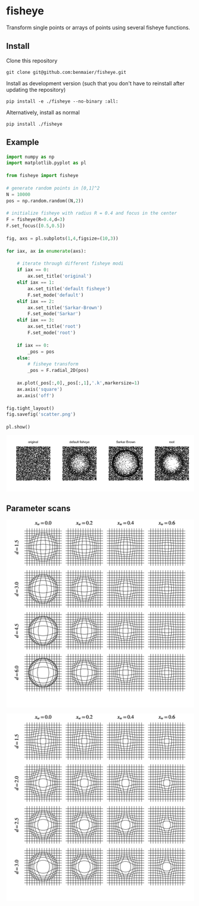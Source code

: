 # fisheye

Transform single points or arrays of points using several fisheye functions.

## Install

Clone this repository

    git clone git@github.com:benmaier/fisheye.git

Install as development version (such that you don't have to reinstall after updating the repository)

    pip install -e ./fisheye --no-binary :all:

Alternatively, install as normal

    pip install ./fisheye

## Example

```python
import numpy as np
import matplotlib.pyplot as pl

from fisheye import fisheye

# generate random points in [0,1]^2
N = 10000
pos = np.random.random((N,2))

# initialize fisheye with radius R = 0.4 and focus in the center
F = fisheye(R=0.4,d=3)
F.set_focus([0.5,0.5])

fig, axs = pl.subplots(1,4,figsize=(10,3))

for iax, ax in enumerate(axs):
    
    # iterate through different fisheye modi
    if iax == 0:
        ax.set_title('original')
    elif iax == 1:
        ax.set_title('default fisheye')
        F.set_mode('default')
    elif iax == 2:
        ax.set_title('Sarkar-Brown')
        F.set_mode('Sarkar')
    elif iax == 3:
        ax.set_title('root')
        F.set_mode('root')

    if iax == 0:
        _pos = pos
    else:
        # fisheye transform
        _pos = F.radial_2D(pos) 

    ax.plot(_pos[:,0],_pos[:,1],'.k',markersize=1)
    ax.axis('square')
    ax.axis('off')

fig.tight_layout()
fig.savefig('scatter.png')

pl.show()
```

![different fisheye modi](https://github.com/benmaier/python-fisheye/raw/master/sandbox/scatter.png "different fisheye modi")


## Parameter scans

![default magnification](https://github.com/benmaier/python-fisheye/raw/master/sandbox/default_parameter_scan.png "scan for default method (note that xw = 0 is equivalent to Sarkar-Brown")

![root magnification](https://github.com/benmaier/python-fisheye/raw/master/sandbox/sqrt_parameter_scan.png "scan for root magnification")

